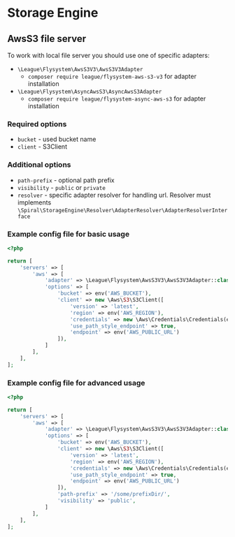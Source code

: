 # Storage Engine

## AwsS3 file server
To work with local file server you should use one of specific adapters:
- `\League\Flysystem\AwsS3V3\AwsS3V3Adapter`
  * `composer require league/flysystem-aws-s3-v3` for adapter installation
- `\League\Flysystem\AsyncAwsS3\AsyncAwsS3Adapter`
  * `composer require league/flysystem-async-aws-s3` for adapter installation

### Required options
- `bucket` - used bucket name
- `client` - S3Client 

### Additional options
- `path-prefix` - optional path prefix
- `visibility` - `public` or `private`
- `resolver` - specific adapter resolver for handling url. Resolver must implements `\Spiral\StorageEngine\Resolver\AdapterResolver\AdapterResolverInterface`

### Example config file for basic usage
```php
<?php

return [
    'servers' => [
        'aws' => [
            'adapter' => \League\Flysystem\AwsS3V3\AwsS3V3Adapter::class,
            'options' => [
                'bucket' => env('AWS_BUCKET'),
                'client' => new \Aws\S3\S3Client([
                    'version' => 'latest',
                    'region' => env('AWS_REGION'),
                    'credentials' => new \Aws\Credentials\Credentials(env('AWS_KEY'), env('AWS_SECRET')),
                    'use_path_style_endpoint' => true,
                    'endpoint' => env('AWS_PUBLIC_URL')
                ]),
            ]
        ],
    ],
];
```

### Example config file for advanced usage
```php
<?php

return [
    'servers' => [
        'aws' => [
            'adapter' => \League\Flysystem\AwsS3V3\AwsS3V3Adapter::class,
            'options' => [
                'bucket' => env('AWS_BUCKET'),
                'client' => new \Aws\S3\S3Client([
                    'version' => 'latest',
                    'region' => env('AWS_REGION'),
                    'credentials' => new \Aws\Credentials\Credentials(env('AWS_KEY'), env('AWS_SECRET')),
                    'use_path_style_endpoint' => true,
                    'endpoint' => env('AWS_PUBLIC_URL')
                ]),
                'path-prefix' => '/some/prefixDir/',
                'visibility' => 'public',
            ]
        ],
    ],
];
```
